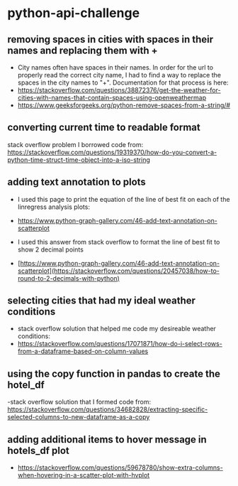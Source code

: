 # python-api-challenge

## removing spaces in cities with spaces in their names and replacing them with +
- City names often have spaces in their names. In order for the url to properly read the correct city name, I had to find a way to replace the spaces in the city names to "+". Documentation for that process is here:
- https://stackoverflow.com/questions/38872376/get-the-weather-for-cities-with-names-that-contain-spaces-using-openweathermap
- https://www.geeksforgeeks.org/python-remove-spaces-from-a-string/#

## converting current time to readable format
stack overflow problem I borrowed code from: https://stackoverflow.com/questions/19319370/how-do-you-convert-a-python-time-struct-time-object-into-a-iso-string

## adding text annotation to plots
- I used this page to print the equation of the line of best fit on each of the linregress analysis plots:
- https://www.python-graph-gallery.com/46-add-text-annotation-on-scatterplot

- I used this answer from stack overflow to format the line of best fit to show 2 decimal points
- [https://www.python-graph-gallery.com/46-add-text-annotation-on-scatterplot](https://stackoverflow.com/questions/20457038/how-to-round-to-2-decimals-with-python)

## selecting cities that had my ideal weather conditions
- stack overflow solution that helped me code my desireable weather conditions:
- https://stackoverflow.com/questions/17071871/how-do-i-select-rows-from-a-dataframe-based-on-column-values

## using the copy function in pandas to create the hotel_df
-stack overflow solution that I formed code from: https://stackoverflow.com/questions/34682828/extracting-specific-selected-columns-to-new-dataframe-as-a-copy

## adding additional items to hover message in hotels_df plot
- https://stackoverflow.com/questions/59678780/show-extra-columns-when-hovering-in-a-scatter-plot-with-hvplot
